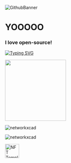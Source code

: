 ![GithubBanner](https://user-images.githubusercontent.com/105401901/209547532-3e8242c6-9180-4575-ae29-aa31a4f8a109.png)

<h1 align="left">YOOOOO</h1>

<h3 align="left">
  I love open-source! 
</h3>

[![Typing SVG](https://readme-typing-svg.herokuapp.com?font=Fira+Code&pause=1000&width=435&lines=Never+gonna+give+you+up)](https://git.io/typing-svg)

<img src="https://upload.wikimedia.org/wikipedia/commons/thumb/1/1d/No_image.svg/2048px-No_image.svg.png" width="200"/>

![networkxcad](https://github-readme-stats.vercel.app/api?username=networkxcad&show_icons=true&theme=tokyonight&hide=["issues"])

![networkxcad](https://github-readme-stats.vercel.app/api/top-langs?username=networkxcad&show_icons=true&theme=tokyonight&layout=compact)

<a href='https://drive.google.com/file/d/1li2XBz2oOJCRWnDthdqgO6I7QdiBAg_2/view?usp=sharing' target='_blank'><img height='35' style='border:0px;height:46px;' src='https://user-images.githubusercontent.com/105401901/210167440-9c33d95f-e727-4274-b8bd-249bc32f09ae.png' border='0' alt='NFT Template' />
